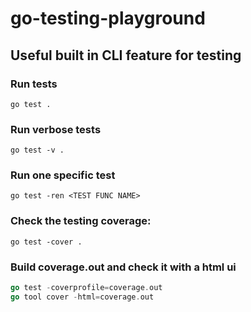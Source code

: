 # go-testing-playground

## Useful built in CLI feature for testing 

### Run tests

`go test .`

### Run verbose tests

`go test -v .`

### Run one specific test 

`go test -ren <TEST FUNC NAME>`

### Check the testing coverage: 

`go test -cover .`

### Build coverage.out and check it with a html ui

```go
go test -coverprofile=coverage.out
go tool cover -html=coverage.out
```